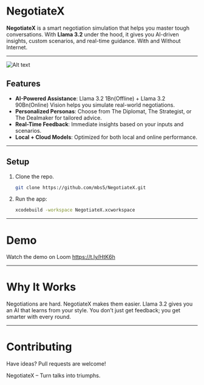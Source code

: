 # NegotiateX

**NegotiateX** is a smart negotiation simulation that helps you master tough conversations. With **Llama 3.2** under the hood, it gives you AI-driven insights, custom scenarios, and real-time guidance. With and Without Internet.

---
![Alt text](https://drive.google.com/uc?export=view&id=1t6wxPRUUM_TJPA8h-8jblEpM8l9R8xh8)

## Features

- **AI-Powered Assistance**: Llama 3.2 1Bn(Offline) + Llama 3.2 90Bn(Online) Vision helps you simulate real-world negotiations.
- **Personalized Personas**: Choose from The Diplomat, The Strategist, or The Dealmaker for tailored advice.
- **Real-Time Feedback**: Immediate insights based on your inputs and scenarios.
- **Local + Cloud Models**: Optimized for both local and online performance.

---

## Setup

1. Clone the repo.
   ```bash
   git clone https://github.com/mbs5/NegotiateX.git

2. Run the app:
   ```bash
   xcodebuild -workspace NegotiateX.xcworkspace
   
---

# Demo
Watch the demo on Loom
https://t.ly/HtK6h

---

# Why It Works
Negotiations are hard. NegotiateX makes them easier. Llama 3.2 gives you an AI that learns from your style. You don’t just get feedback; you get smarter with every round.

---

# Contributing
Have ideas? Pull requests are welcome!

NegotiateX – Turn talks into triumphs.






